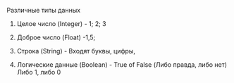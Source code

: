Различные типы данных

1. Целое число (Integer) - 1; 2; 3

2. Доброе число (Float) -1,5; 

3. Строка (String) - Входят буквы, цифры, 

4. Логические данные (Boolean) - True of False (Либо правда, либо нет) Либо 1, либо 0